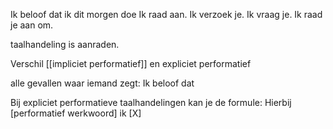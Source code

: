 Ik beloof dat ik dit morgen doe
Ik raad aan.
Ik verzoek je.
Ik vraag je.
Ik raad je aan om.

taalhandeling is aanraden.

Verschil [[impliciet performatief]] en expliciet performatief 

alle gevallen waar iemand zegt: Ik beloof dat 


Bij expliciet performatieve taalhandelingen kan je de formule: Hierbij [performatief werkwoord] ik [X]


